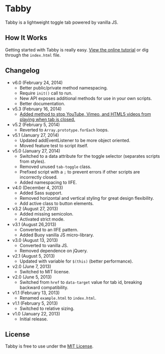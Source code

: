# Tabby
Tabby is a lightweight toggle tab powered by vanilla JS.

## How It Works
Getting started with Tabby is really easy. [View the online tutorial](http://cferdinandi.github.com/tabby/) or dig through the `index.html` file.

## Changelog
* v6.0 (February 24, 2014)
  * Better public/private method namespacing.
  * Require `init()` call to run.
  * New API exposes additional methods for use in your own scripts.
  * Better documentation.
* v5.3 (February 16, 2014)
  * [Added method to stop YouTube, Vimeo, and HTML5 videos from playing when tab is closed.](https://github.com/cferdinandi/tabby/issues/8)
* v5.2 (February 5, 2014)
  * Reverted to `Array.prototype.forEach` loops.
* v5.1 (January 27, 2014)
  * Updated addEventListener to be more object oriented.
  * Moved feature test to script itself.
* v5.0 (January 27, 2014)
  * Switched to a data attribute for the toggle selector (separates scripts from styles).
  * Removed unused `tab-toggle` class.
  * Prefixed script with a `;` to prevent errors if other scripts are incorrectly closed.
  * Added namespacing to IIFE.
* v4.0 (December 4, 2013)
  * Added Sass support.
  * Removed horizontal and vertical styling for great design flexibility.
  * Add active class to button elements.
* v3.2 (August 27, 2013)
  * Added missing semicolon.
  * Activated strict mode.
* v3.1 (August 26,2013)
  * Converted to an IIFE pattern.
  * Added Buoy vanilla JS micro-library.
* v3.0 (August 13, 2013)
  * Converted to vanilla JS.
  * Removed dependence on jQuery.
* v2.1 (August 5, 2013)
  * Updated with variable for `$(this)` (better performance).
* v2.0 (June 7, 2013)
  * Switched to MIT license.
* v2.0 (June 5, 2013)
  * Switched from `href` to `data-target` value for tab id, breaking backward compatibility.
* v1.1 (February 13, 2013)
  * Renamed `example.html` to `index.html`.
* v1.1 (February 5, 2013)
  * Switched to relative sizing.
* v1.0 (January 22, 2013)
  * Initial release.

## License
Tabby is free to use under the [MIT License](http://gomakethings.com/mit/).